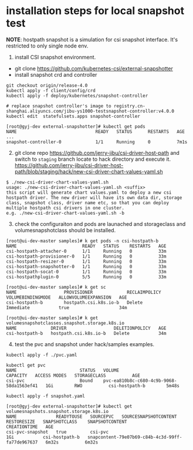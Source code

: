 # installation steps for local snapshot test
**NOTE**: hostpath snapshot is a simulation for csi snapshot interface. It's restricted to only single node env.

1. install CSI snapshot environment. 
- git clone https://github.com/kubernetes-csi/external-snapshotter
- install snapshot crd and controller

```
git checkout origin/release-4.0
kubectl apply -f client/config/crd
kubectl apply -f deploy/kubernetes/snapshot-controller

# replace snapshot controller's image to registry.cn-shanghai.aliyuncs.com/jibu-ys1000-testsnapshot-controller:v4.0.0
kubectl edit  statefulsets.apps snapshot-controller

[root@gyj-dev external-snapshotter]# kubectl get pods
NAME                              READY   STATUS      RESTARTS   AGE
...
snapshot-controller-0             1/1     Running     0          7m1s
```

2. git clone repo https://github.com/jerry-jibu/csi-driver-host-path and switch to `staging` branch
locate to hack directory and execute it. 
https://github.com/jerry-jibu/csi-driver-host-path/blob/staging/hack/new-csi-driver-chart-values-yaml.sh 

```
$ ./new-csi-driver-chart-values-yaml.sh
usage: ./new-csi-driver-chart-values-yaml.sh <suffix>
this script will generate chart values.yaml to deploy a new csi hostpath driver. The new driver will have its own data dir, storage class, snapshot class, driver name etc, so that you can deploy multiple hostpath csi drivers in one cluster.
e.g. ./new-csi-driver-chart-values-yaml.sh -b
```

3. check the configuraiton and pods are launached and storageclass and volumesnapshotclass should be installed.

```
[root@ui-dev-master samples]# k get pods -n csi-hostpath-b
NAME                         READY   STATUS    RESTARTS   AGE
csi-hostpath-attacher-0      1/1     Running   0          33m
csi-hostpath-provisioner-0   1/1     Running   0          33m
csi-hostpath-resizer-0       1/1     Running   0          33m
csi-hostpath-snapshotter-0   1/1     Running   0          33m
csi-hostpath-socat-0         1/1     Running   0          33m
csi-hostpathplugin-0         5/5     Running   0          33m

[root@ui-dev-master samples]# k get sc
NAME                  PROVISIONER             RECLAIMPOLICY   VOLUMEBINDINGMODE   ALLOWVOLUMEEXPANSION   AGE
csi-hostpath-b        hostpath.csi.k8s.io-b   Delete          Immediate           true                   34m

[root@ui-dev-master samples]# k get volumesnapshotclasses.snapshot.storage.k8s.io
NAME             DRIVER                  DELETIONPOLICY   AGE
csi-hostpath-b   hostpath.csi.k8s.io-b   Delete           34m

```

4. test the pvc and snapshot under hack/samples examples.

```
kubectl apply -f ./pvc.yaml

kubectl get pvc
NAME                        STATUS   VOLUME                                     CAPACITY   ACCESS MODES   STORAGECLASS          AGE
csi-pvc                     Bound    pvc-ea810b8c-c680-4c9b-9068-58da1563ef41   1Gi        RWO          csi-hostpath-b        5m48s

kubectl apply -f snapshot.yaml

[root@gyj-dev external-snapshotter]# kubectl get volumesnapshots.snapshot.storage.k8s.io
NAME               READYTOUSE   SOURCEPVC   SOURCESNAPSHOTCONTENT   RESTORESIZE   SNAPSHOTCLASS    SNAPSHOTCONTENT                                    CREATIONTIME   AGE
csi-pvc-snapshot   true         csi-pvc                             1Gi           csi-hostpath-b   snapcontent-79e07b69-c84b-4c3d-99ff-fa77de967637   6m32s          6m32s

```